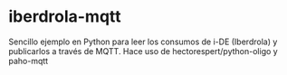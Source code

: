 # iberdrola-mqtt
Sencillo ejemplo en Python para leer los consumos de i-DE (Iberdrola) y publicarlos a través de MQTT. Hace uso de hectorespert/python-oligo y paho-mqtt
